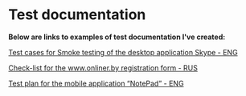 # Test documentation

**Below are links to examples of test documentation I've created:**

[Test cases for Smoke testing of the desktop application Skype - ENG](https://docs.google.com/spreadsheets/d/1YHyNUX8SFFLoA-GbQhjNNi4hAgh0udwQ25pcKYpSOeg/edit?usp=sharing)

[Check-list for the www.onliner.by registration form - RUS](https://docs.google.com/spreadsheets/d/1Qo07n7dpGJtxmi5WcvAajMNKpv7Heu2HuOq7dfUQn_U/edit?usp=sharing)

[Test plan for the mobile application “NotePad” - ENG](https://docs.google.com/document/d/1NZe6tnIxgEOE-IddTa1gfA0M92Wuz0SwXYvbYOx8D40/edit?usp=sharing)

